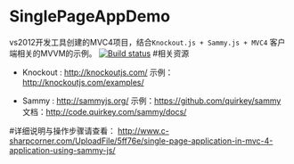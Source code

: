 SinglePageAppDemo
=================
vs2012开发工具创建的MVC4项目，结合`Knockout.js + Sammy.js + MVC4` 客户端相关的MVVM的示例。
[![Build status](https://ci.appveyor.com/api/projects/status/m9m0nw300bi3cvw7?svg=true)](https://ci.appveyor.com/project/liubiqu/singlepageappdemo)
#相关资源
- Knockout : http://knockoutjs.com/  示例： http://knockoutjs.com/examples/
 
- Sammy : http://sammyjs.org/  示例：https://github.com/quirkey/sammy   文档：http://code.quirkey.com/sammy/docs/
 

#详细说明与操作步骤请查看：
http://www.c-sharpcorner.com/UploadFile/5ff76e/single-page-application-in-mvc-4-application-using-sammy-js/
